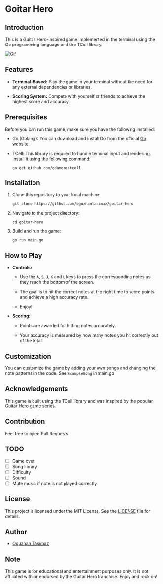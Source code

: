 # Goitar Hero

## Introduction

This is a Guitar Hero-inspired game implemented in the terminal using the Go programming language and the TCell library.

![Gif](https://github.com/oguzhantasimaz/goitar-hero/blob/main/gif.gif)

## Features

- **Terminal-Based:** Play the game in your terminal without the need for any external dependencies or libraries.

- **Scoring System:** Compete with yourself or friends to achieve the highest score and accuracy.

## Prerequisites

Before you can run this game, make sure you have the following installed:

- Go (Golang): You can download and install Go from the official [Go website](https://golang.org/dl/).

- TCell: This library is required to handle terminal input and rendering. Install it using the following command:

  ```
  go get github.com/gdamore/tcell
  ```

## Installation

1. Clone this repository to your local machine:

   ```
   git clone https://github.com/oguzhantasimaz/goitar-hero
   ```

2. Navigate to the project directory:

   ```
   cd goitar-hero
   ```

3. Build and run the game:

   ```
   go run main.go
   ```

## How to Play

- **Controls:**

    - Use the `A`, `S`, `J`, `K` and `L` keys to press the corresponding notes as they reach the bottom of the screen.

    - The goal is to hit the correct notes at the right time to score points and achieve a high accuracy rate.

    - Enjoy!

- **Scoring:**

    - Points are awarded for hitting notes accurately.

    - Your accuracy is measured by how many notes you hit correctly out of the total.

## Customization

You can customize the game by adding your own songs and changing the note patterns in the code. See `ExampleSong` in main.go

## Acknowledgements

This game is built using the TCell library and was inspired by the popular Guitar Hero game series.

## Contribution

Feel free to open Pull Requests

## TODO

- [ ] Game over
- [ ] Song library
- [ ] Difficulty
- [ ] Sound 
- [ ] Mute music if note is not played correctly

## License

This project is licensed under the MIT License. See the [LICENSE](LICENSE) file for details.

## Author

- [Oguzhan Tasimaz](https://github.com/oguzhantasimaz)

## Note

This game is for educational and entertainment purposes only. It is not affiliated with or endorsed by the Guitar Hero franchise. Enjoy and rock on!
